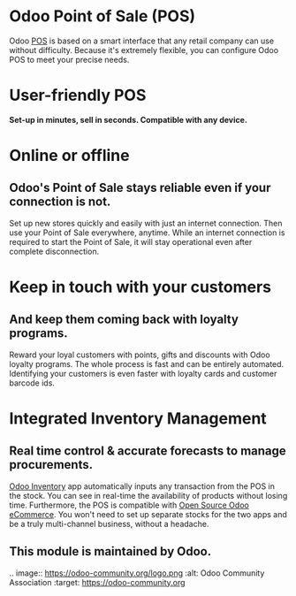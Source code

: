 Odoo Point of Sale (POS)
===========================

Odoo <a href="https://www.odoo.com/page/point-of-sale-shop">POS<a/> is based on a smart interface that any retail company can use without difficulty. 
Because it's extremely flexible, you can configure Odoo POS to meet your precise needs.




User-friendly POS
===========================

**Set-up in minutes, sell in seconds. Compatible with any device.**




Online or offline
===========================
Odoo's Point of Sale stays reliable even if your connection is not.
-------------------------------------------------------------------

Set up new stores quickly and easily with just an internet connection. Then use your Point of Sale everywhere, anytime.
While an internet connection is required to start the Point of Sale, it will stay operational even after complete disconnection.




Keep in touch with your customers
=========================================
And keep them coming back with loyalty programs.
------------------------------------------------

Reward your loyal customers with points, gifts and discounts with Odoo loyalty programs. 
The whole process is fast and can be entirely automated.
Identifying your customers is even faster with loyalty cards and customer barcode ids.




Integrated Inventory Management
===================================
Real time control & accurate forecasts to manage procurements.
--------------------------------------------------------------



<a href="https://www.odoo.com/page/warehouse">Odoo Inventory<a/> app automatically inputs any transaction from the POS in the stock. 
You can see in real-time the availability of products without losing time. 
Furthermore, the POS is compatible with <a href="https://www.odoo.com/page/open-source-ecommerce">Open Source Odoo eCommerce<a/>. 
You won't need to set up separate stocks for the two apps and be a truly multi-channel business, without a headache.


This module is maintained by Odoo.
-----------------------------------

.. image:: https://odoo-community.org/logo.png
   :alt: Odoo Community Association
   :target: https://odoo-community.org



